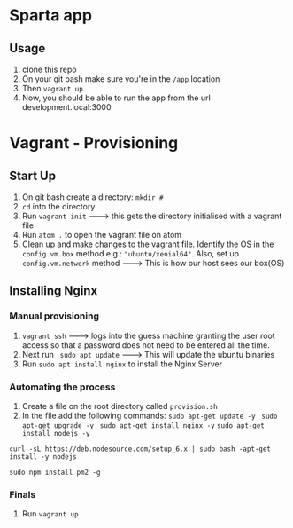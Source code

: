 # Sparta app
## Usage
1. clone this repo 
2. On your git bash make sure you're in the ````/app```` location
3. Then ````vagrant up````
4. Now, you should be able to run the app from the url development.local:3000


# Vagrant - Provisioning 

## Start Up
1. On git bash create a directory: ````mkdir #````
2. ````cd```` into the directory
3. Run ````vagrant init```` ---> this gets the directory initialised with a vagrant file
4. Run ````atom .```` to open the vagrant file on atom
5. Clean up and make changes to the vagrant file. Identify the OS in the ````config.vm.box```` method e.g.: ````"ubuntu/xenial64"````. Also, set up ````config.vm.network```` method ---> This is how our host sees our box(OS)

## Installing Nginx

### Manual provisioning
1. ````vagrant ssh```` ---> logs into the guess machine granting the user root access so that a password does not need to be entered all the time.
2. Next run ```` sudo apt update```` ---> This will update the ubuntu binaries
3. Run ````sudo apt install nginx```` to install the Nginx Server


### Automating the process
1. Create a file on the root directory called ````provision.sh````
2. In the file add the following commands:
````sudo apt-get update -y ````
````sudo apt-get upgrade -y ````
````sudo apt-get install nginx -y````
````sudo apt-get install nodejs -y````

````curl -sL https://deb.nodesource.com/setup_6.x | sudo bash -apt-get install -y nodejs````

````sudo npm install pm2 -g ````

### Finals
1. Run ```` vagrant up ````
